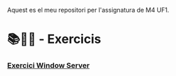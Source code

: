 Aquest es el meu repositori per l'assignatura de M4 UF1. 
# 📚📝💾 - Exercicis 
### [Exercici Window Server](WindowsServer.pdf)
